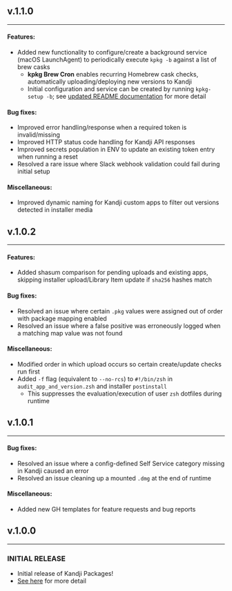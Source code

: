 ## v.1.1.0
---
#### **Features**:
- Added new functionality to configure/create a background service (macOS LaunchAgent) to periodically execute `kpkg -b` against a list of brew casks
  - **kpkg Brew Cron** enables recurring Homebrew cask checks, automatically uploading/deploying new versions to Kandji
  - Initial configuration and service can be created by running `kpkg-setup -b`; see [updated README documentation](README.md#brew-cron) for more detail
#### **Bug fixes**:
- Improved error handling/response when a required token is invalid/missing
- Improved HTTP status code handling for Kandji API responses
- Improved secrets population in ENV to update an existing token entry when running a reset
- Resolved a rare issue where Slack webhook validation could fail during initial setup
#### **Miscellaneous**:
- Improved dynamic naming for Kandji custom apps to filter out versions detected in installer media

## v.1.0.2
---
#### **Features**:
- Added shasum comparison for pending uploads and existing apps, skipping installer upload/Library Item update if `sha256` hashes match
#### **Bug fixes**:
- Resolved an issue where certain `.pkg` values were assigned out of order with package mapping enabled
- Resolved an issue where a false positive was erroneously logged when a matching map value was not found
#### **Miscellaneous**:
- Modified order in which upload occurs so certain create/update checks run first
- Added `-f` flag (equivalent to `--no-rcs`) to `#!/bin/zsh` in `audit_app_and_version.zsh` and installer `postinstall`
  - This suppresses the evaluation/execution of user `zsh` dotfiles during runtime

## v.1.0.1
---
#### **Bug fixes**:
- Resolved an issue where a config-defined Self Service category missing in Kandji caused an error
- Resolved an issue cleaning up a mounted `.dmg` at the end of runtime
#### **Miscellaneous**:
- Added new GH templates for feature requests and bug reports

## v.1.0.0
---
### INITIAL RELEASE
- Initial release of Kandji Packages!
- [See here](README.md) for more detail

